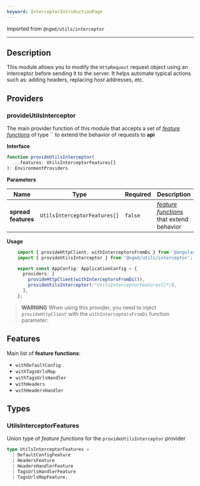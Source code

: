 ```yaml
---
keyword: InterceptorIntroductionPage
---
```


Imported from `@ngmd/utils/interceptor`

---

## Description

This module allows you to modify the `HttpRequest` request object using an interceptor before sending it to the server. It helps automate typical actions such as: adding headers, replacing *host* addresses, etc.

## Providers

### provideUtilsInterceptor

The main provider function of this module that accepts a set of [*feature functions*](/interceptor#features) of type `` to extend the behavior of requests to **api**

**Interface**

```ts
function provideUtilsInterceptor(
  ...features: UtilsInterceptorFeatures[]
): EnvironmentProviders
```

**Parameters**

| Name | Type | Required | Description |
|----------|----------|----------|----------|
| **spread features** | `UtilsInterceptorFeatures[]` | `false` | [*feature functions*](/interceptor#features) that extend behavior |

**Usage**

```ts name="src/app/app.config.ts" {6-7}
    import { provideHttpClient, withInterceptorsFromDi } from '@angular/common/http';
    import { provideUtilsInterceptor } from '@ngmd/utils/interceptor';

    export const AppConfig: ApplicationConfig = {
      providers: [
        provideHttpClient(withInterceptorsFromDi()),
        provideUtilsInterceptor(/*UtilsInterceptorFeatures[]*/),
      ],
    };
```

> **WARNING**
> When using this provider, you need to inject `provideHttpClient` with the `withInterceptorsFromDi` function parameter:


## Features

Main list of **feature functions**:

  - `withDefaultConfig`
  - `withTagsUrlsMap`
  - `withTagsUrlsHandler`
  - `withHeaders`
  - `withHeadersHandler`

## Types

### UtilsInterceptorFeatures

Union type of *feature functions* for the `provideUtilsInterceptor` provider

```ts
type UtilsInterceptorFeatures =
  | DefaultConfigFeature
  | HeadersFeature
  | HeadersHandlerFeature
  | TagsUrlsHandlerFeature
  | TagsUrlsMapFeature;
```
